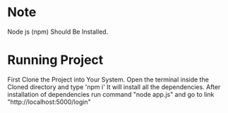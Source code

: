 # Note

Node js (npm) Should Be Installed.

# Running Project

First Clone the Project into Your System.
Open the terminal inside the Cloned directory and type 'npm i'
It will install all the dependencies.
After installation of dependencies run command "node app.js" and go to link "http://localhost:5000/login"
